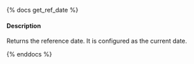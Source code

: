 {% docs get_ref_date %}

#### Description

Returns the reference date. It is configured as the current date.

{% enddocs %}